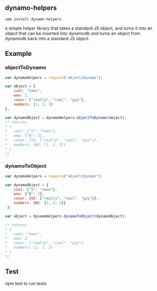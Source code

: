## dynamo-helpers

`npm install dynamo-helpers`

a simple helper library that takes a standard JS object, and turns it into an object that can be inserted into dynamodb and turns an object from dynamodb back into a standard JS object. 

## Example

### objectToDynamo

```js
var dynamoHelpers = require("object2dynamo");

var object = {
	cool: "teen",
	wow: 2,
	conor: ["really", "cool", "guy"],
	numbers: [1, 2, 3]
};

var dynamoObject = dynamoHelpers.objectToDynamo(object); 
/* returns
* {
*	cool: {"S": "teen"},
*	wow: {"N": 2},
*	conor: {SS: ["really", "cool", "guy"]},
*	numbers: {NS: [1, 2, 3]}
* }
*/

```

### dynamoToObject

```js
var dynamoHelpers = require("object2dynamo");

var dynamoObject = {
	cool: {"S": "teen"},
	wow: {"N": 2},
	conor: {SS: ["really", "cool", "guy"]},
	numbers: {NS: [1, 2, 3]}
 };

var object = dynamoHelpers.dynamoToObject(dynamoObject);

/* returns 
* {
*	cool: "teen",
*	wow: 2,
*	conor: ["really", "cool", "guy"],
*	numbers: [1, 2, 3]
* }
*/
```

## Test 

npm test to run tests.



